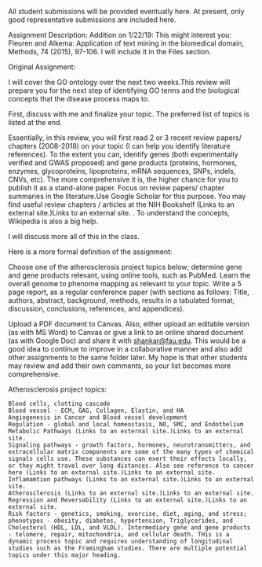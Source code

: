 All student submissions will be provided eventually here. At present, only good representative submissions are included here.

Assignment Description:
Addition on 1/22/19: This might interest you: Fleuren and Alkema: Application of text mining in the biomedical domain, Methods, 74 (2015), 97-106. I will include it in the Files section.

Original Assignment:

I will cover the GO ontology over the next two weeks.This review will prepare you for the next step of identifying GO terms and the biological concepts that the disease process maps to.

First, discuss with me and finalize your topic. The preferred list of topics is listed at the end.

Essentially, in this review, you will first read 2 or 3 recent review papers/ chapters (2008-2018) on your topic (I can help you identify literature references).  To the extent you can, identify genes (both experimentally verified and GWAS proposed) and gene products (proteins, hormones, enzymes, glycoproteins, lipoproteins, mRNA sequences, SNPs, indels, CNVs, etc). The more comprehensive it is, the higher chance for you to publish it as a stand-alone paper. Focus on review papers/ chapter summaries in the literature.Use Google Scholar for this purpose. You may find useful review chapters / articles at the NIH Bookshelf (Links to an external site.)Links to an external site. . To understand the concepts, Wikipedia is also a big help.

I will discuss more all of this in the class.

Here is a more formal definition of the assignment:

Choose one of the atherosclerosis project topics below; determine gene and gene products relevant, using online tools, such as PubMed. Learn the overall genome to phenome mapping as relevant to your topic. Write a 5 page report, as a regular conference paper (with sections as follows: Title, authors, abstract, background, methods, results in a tabulated format, discussion, conclusions, references, and appendices).

Upload  a PDF document to Canvas. Also, either upload an editable version (as with MS Word) to Canvas or give a link to an online shared document (as with Google Doc) and share it with shankar@fau.edu. This would be a good idea to continue to improve in a collaborative manner and also add other assignments to the same folder later. My hope is that other students may review and add their own comments, so your list becomes more comprehensive.

Atherosclerosis project topics:

    Blood cells, clotting cascade
    Blood vessel - ECM, GAG, Collagen, Elastin, and HA
    Angiogenesis in Cancer and Blood vessel development
    Regulation - global and local homeostasis, NO, SMC, and Endothelium
    Metabolic Pathways (Links to an external site.)Links to an external site.
    Signaling pathways - growth factors, hormones, neurotransmitters, and extracellular matrix components are some of the many types of chemical signals cells use. These substances can exert their effects locally, or they might travel over long distances. Also see reference to cancer here (Links to an external site.)Links to an external site.
    Inflamamtion pathways (Links to an external site.)Links to an external site.
    Atherosclerosis (Links to an external site.)Links to an external site.
    Regression and Reversability (Links to an external site.)Links to an external site.
    Risk factors - genetics, smoking, exercise, diet, aging, and stress; phenotypes - obesity, diabetes, hypertension, Triglycerides, and Cholesterol (HDL, LDL, and VLDL). Intermediary gene and gene products - telomere, repair, mitochondria, and cellular death. THis is a dynamic process topic and requires understanding of longitudinal studies such as the Framingham studies. There are multiple potential topics under this major heading.

